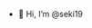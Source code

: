 - 👋 Hi, I’m @seki19

<!---
seki19/seki19 is a ✨ special ✨ repository because its `README.md` (this file) appears on your GitHub profile.
You can click the Preview link to take a look at your changes.
--->
